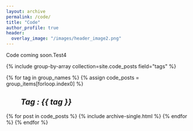 ```yaml
---
layout: archive
permalink: /code/
title: "Code"
author_profile: true
header:
  overlay_image: "/images/header_image2.png"
---
```

Code coming soon.Test4

{% include group-by-array collection=site.code_posts field="tags" %}

{% for tag in group_names %}
  {% assign code_posts = group_items[forloop.index0] %}
  <h2 id="{{ tag | slugify }}"
   class="archive__subtitle"><i style="margin-left: 40px">Tag : {{ tag }}</i></h2>
  {% for post in code_posts %}
    {% include archive-single.html %}
  {% endfor %}
{% endfor %}
